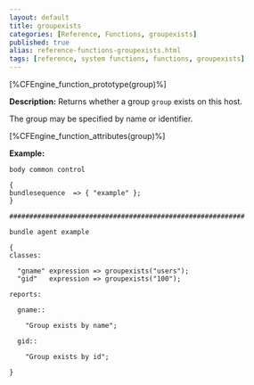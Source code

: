 ```yaml
---
layout: default
title: groupexists
categories: [Reference, Functions, groupexists]
published: true
alias: reference-functions-groupexists.html
tags: [reference, system functions, functions, groupexists]
---
```


[%CFEngine_function_prototype(group)%]

**Description:** Returns whether a group `group` exists on this host.

The group may be specified by name or identifier.

[%CFEngine_function_attributes(group)%]

**Example:**

```cf3
body common control

{
bundlesequence  => { "example" };
}

###########################################################

bundle agent example

{     
classes:

  "gname" expression => groupexists("users");
  "gid"   expression => groupexists("100");

reports:

  gname::

    "Group exists by name";

  gid::

    "Group exists by id";

}
```
